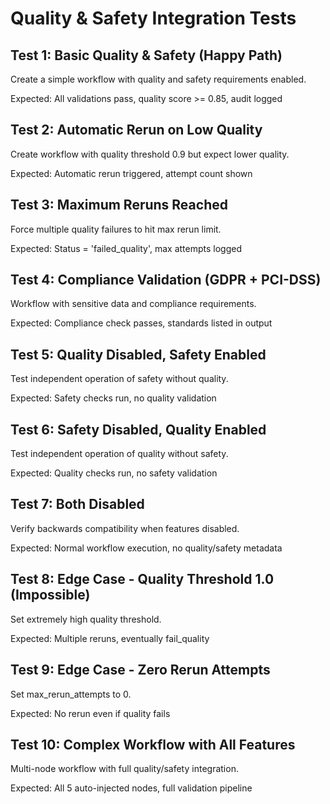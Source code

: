 # Quality & Safety Integration Tests

## Test 1: Basic Quality & Safety (Happy Path)
Create a simple workflow with quality and safety requirements enabled.

Expected: All validations pass, quality score >= 0.85, audit logged

## Test 2: Automatic Rerun on Low Quality
Create workflow with quality threshold 0.9 but expect lower quality.

Expected: Automatic rerun triggered, attempt count shown

## Test 3: Maximum Reruns Reached
Force multiple quality failures to hit max rerun limit.

Expected: Status = 'failed_quality', max attempts logged

## Test 4: Compliance Validation (GDPR + PCI-DSS)
Workflow with sensitive data and compliance requirements.

Expected: Compliance check passes, standards listed in output

## Test 5: Quality Disabled, Safety Enabled
Test independent operation of safety without quality.

Expected: Safety checks run, no quality validation

## Test 6: Safety Disabled, Quality Enabled
Test independent operation of quality without safety.

Expected: Quality checks run, no safety validation

## Test 7: Both Disabled
Verify backwards compatibility when features disabled.

Expected: Normal workflow execution, no quality/safety metadata

## Test 8: Edge Case - Quality Threshold 1.0 (Impossible)
Set extremely high quality threshold.

Expected: Multiple reruns, eventually fail_quality

## Test 9: Edge Case - Zero Rerun Attempts
Set max_rerun_attempts to 0.

Expected: No rerun even if quality fails

## Test 10: Complex Workflow with All Features
Multi-node workflow with full quality/safety integration.

Expected: All 5 auto-injected nodes, full validation pipeline



